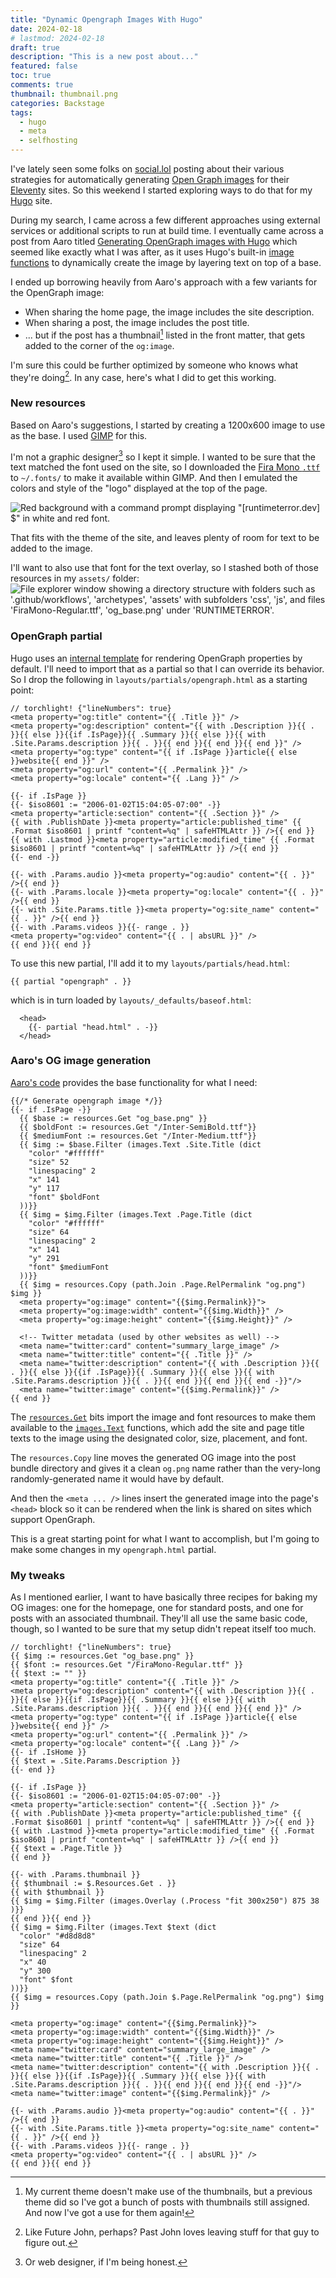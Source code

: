 ```yaml
---
title: "Dynamic Opengraph Images With Hugo"
date: 2024-02-18
# lastmod: 2024-02-18
draft: true
description: "This is a new post about..."
featured: false
toc: true
comments: true
thumbnail: thumbnail.png
categories: Backstage
tags:
  - hugo
  - meta
  - selfhosting
---
```

I've lately seen some folks on [social.lol](https://social.lol) posting about their various strategies for automatically generating [Open Graph images](https://ogp.me/) for their [Eleventy](https://11ty.dev) sites. So this weekend I started exploring ways to do that for my [Hugo](https://gohugo.io) site.

During my search, I came across a few different approaches using external services or additional scripts to run at build time. I eventually came across a post from Aaro titled [Generating OpenGraph images with Hugo](https://aarol.dev/posts/hugo-og-image/) which seemed like exactly what I was after, as it uses Hugo's built-in [image functions](https://gohugo.io/functions/images/filter/) to dynamically create the image by layering text on top of a base.

I ended up borrowing heavily from Aaro's approach with a few variants for the OpenGraph image:
- When sharing the home page, the image includes the site description.
- When sharing a post, the image includes the post title.
- ... but if the post has a thumbnail[^thumbnail] listed in the front matter, that gets added to the corner of the `og:image`.

[^thumbnail]: My current theme doesn't make use of the thumbnails, but a previous theme did so I've got a bunch of posts with thumbnails still assigned. And now I've got a use for them again!

I'm sure this could be further optimized by someone who knows what they're doing[^future]. In any case, here's what I did to get this working.

[^future]: Like Future John, perhaps? Past John loves leaving stuff for that guy to figure out.

### New resources
Based on Aaro's suggestions, I started by creating a 1200x600 image to use as the base. I used [GIMP](https://www.gimp.org/) for this.

I'm not a graphic designer[^web] so I kept it simple. I wanted to be sure that the text matched the font used on the site, so I downloaded the [Fira Mono `.ttf`](https://github.com/mozilla/Fira/blob/master/ttf/FiraMono-Regular.ttf) to `~/.fonts/` to make it available within GIMP. And then I emulated the colors and style of the "logo" displayed at the top of the page.

![Red background with a command prompt displaying "[runtimeterror.dev] $" in white and red font.](og_base.png)

[^web]: Or web designer, if I'm being honest.

That fits with the theme of the site, and leaves plenty of room for text to be added to the image.

I'll want to also use that font for the text overlay, so I stashed both of those resources in my `assets/` folder:
![File explorer window showing a directory structure with folders such as '.github/workflows', 'archetypes', 'assets' with subfolders 'css', 'js', and files 'FiraMono-Regular.ttf', 'og_base.png' under 'RUNTIMETERROR'.](new_resources.png)

### OpenGraph partial
Hugo uses an [internal template](https://github.com/gohugoio/hugo/blob/master/tpl/tplimpl/embedded/templates/opengraph.html) for rendering OpenGraph properties by default. I'll need to import that as a partial so that I can override its behavior. So I drop the following in `layouts/partials/opengraph.html` as a starting point:

```jinja-html
// torchlight! {"lineNumbers": true}
<meta property="og:title" content="{{ .Title }}" />
<meta property="og:description" content="{{ with .Description }}{{ . }}{{ else }}{{if .IsPage}}{{ .Summary }}{{ else }}{{ with .Site.Params.description }}{{ . }}{{ end }}{{ end }}{{ end }}" />
<meta property="og:type" content="{{ if .IsPage }}article{{ else }}website{{ end }}" />
<meta property="og:url" content="{{ .Permalink }}" />
<meta property="og:locale" content="{{ .Lang }}" />

{{- if .IsPage }}
{{- $iso8601 := "2006-01-02T15:04:05-07:00" -}}
<meta property="article:section" content="{{ .Section }}" />
{{ with .PublishDate }}<meta property="article:published_time" {{ .Format $iso8601 | printf "content=%q" | safeHTMLAttr }} />{{ end }}
{{ with .Lastmod }}<meta property="article:modified_time" {{ .Format $iso8601 | printf "content=%q" | safeHTMLAttr }} />{{ end }}
{{- end -}}

{{- with .Params.audio }}<meta property="og:audio" content="{{ . }}" />{{ end }}
{{- with .Params.locale }}<meta property="og:locale" content="{{ . }}" />{{ end }}
{{- with .Site.Params.title }}<meta property="og:site_name" content="{{ . }}" />{{ end }}
{{- with .Params.videos }}{{- range . }}
<meta property="og:video" content="{{ . | absURL }}" />
{{ end }}{{ end }}
```

To use this new partial, I'll add it to my `layouts/partials/head.html`:

```jinja-html
{{ partial "opengraph" . }}
```

which is in turn loaded by `layouts/_defaults/baseof.html`:

```jinja-html
  <head>
    {{- partial "head.html" . -}}
  </head>
```

### Aaro's OG image generation
[Aaro's code](https://aarol.dev/posts/hugo-og-image/) provides the base functionality for what I need:

```jinja-html
{{/* Generate opengraph image */}}
{{- if .IsPage -}}
  {{ $base := resources.Get "og_base.png" }}
  {{ $boldFont := resources.Get "/Inter-SemiBold.ttf"}}
  {{ $mediumFont := resources.Get "/Inter-Medium.ttf"}}
  {{ $img := $base.Filter (images.Text .Site.Title (dict
    "color" "#ffffff"
    "size" 52
    "linespacing" 2
    "x" 141
    "y" 117
    "font" $boldFont
  ))}}
  {{ $img = $img.Filter (images.Text .Page.Title (dict
    "color" "#ffffff"
    "size" 64
    "linespacing" 2
    "x" 141
    "y" 291
    "font" $mediumFont
  ))}}
  {{ $img = resources.Copy (path.Join .Page.RelPermalink "og.png") $img }}
  <meta property="og:image" content="{{$img.Permalink}}">
  <meta property="og:image:width" content="{{$img.Width}}" />
  <meta property="og:image:height" content="{{$img.Height}}" />

  <!-- Twitter metadata (used by other websites as well) -->
  <meta name="twitter:card" content="summary_large_image" />
  <meta name="twitter:title" content="{{ .Title }}" />
  <meta name="twitter:description" content="{{ with .Description }}{{ . }}{{ else }}{{if .IsPage}}{{ .Summary }}{{ else }}{{ with .Site.Params.description }}{{ . }}{{ end }}{{ end }}{{ end -}}"/>
  <meta name="twitter:image" content="{{$img.Permalink}}" />
{{ end }}
```

The [`resources.Get`](https://gohugo.io/functions/resources/get/) bits import the image and font resources to make them available to the [`images.Text`](https://gohugo.io/functions/images/text/) functions, which add the site and page title texts to the image using the designated color, size, placement, and font.

The `resources.Copy` line moves the generated OG image into the post bundle directory and gives it a clean `og.png` name rather than the very-long randomly-generated name it would have by default.

And then the `<meta ... />` lines insert the generated image into the page's `<head>` block so it can be rendered when the link is shared on sites which support OpenGraph.

This is a great starting point for what I want to accomplish, but I'm going to make some changes in my `opengraph.html` partial.

### My tweaks
As I mentioned earlier, I want to have basically three recipes for baking my OG images: one for the homepage, one for standard posts, and one for posts with an associated thumbnail. They'll all use the same basic code, though, so I wanted to be sure that my setup didn't repeat itself too much.

```jinja-html
// torchlight! {"lineNumbers": true}
{{ $img := resources.Get "og_base.png" }}
{{ $font := resources.Get "/FiraMono-Regular.ttf" }}
{{ $text := "" }}
<meta property="og:title" content="{{ .Title }}" />
<meta property="og:description" content="{{ with .Description }}{{ . }}{{ else }}{{if .IsPage}}{{ .Summary }}{{ else }}{{ with .Site.Params.description }}{{ . }}{{ end }}{{ end }}{{ end }}" />
<meta property="og:type" content="{{ if .IsPage }}article{{ else }}website{{ end }}" />
<meta property="og:url" content="{{ .Permalink }}" />
<meta property="og:locale" content="{{ .Lang }}" />
{{- if .IsHome }}
{{ $text = .Site.Params.Description }}
{{- end }}

{{- if .IsPage }}
{{- $iso8601 := "2006-01-02T15:04:05-07:00" -}}
<meta property="article:section" content="{{ .Section }}" />
{{ with .PublishDate }}<meta property="article:published_time" {{ .Format $iso8601 | printf "content=%q" | safeHTMLAttr }} />{{ end }}
{{ with .Lastmod }}<meta property="article:modified_time" {{ .Format $iso8601 | printf "content=%q" | safeHTMLAttr }} />{{ end }}
{{ $text = .Page.Title }}
{{ end }}

{{- with .Params.thumbnail }}
{{ $thumbnail := $.Resources.Get . }}
{{ with $thumbnail }}
{{ $img = $img.Filter (images.Overlay (.Process "fit 300x250") 875 38 )}}
{{ end }}{{ end }}
{{ $img = $img.Filter (images.Text $text (dict
  "color" "#d8d8d8"
  "size" 64
  "linespacing" 2
  "x" 40
  "y" 300
  "font" $font
))}}
{{ $img = resources.Copy (path.Join $.Page.RelPermalink "og.png") $img }}

<meta property="og:image" content="{{$img.Permalink}}">
<meta property="og:image:width" content="{{$img.Width}}" />
<meta property="og:image:height" content="{{$img.Height}}" />
<meta name="twitter:card" content="summary_large_image" />
<meta name="twitter:title" content="{{ .Title }}" />
<meta name="twitter:description" content="{{ with .Description }}{{ . }}{{ else }}{{if .IsPage}}{{ .Summary }}{{ else }}{{ with .Site.Params.description }}{{ . }}{{ end }}{{ end }}{{ end -}}"/>
<meta name="twitter:image" content="{{$img.Permalink}}" />

{{- with .Params.audio }}<meta property="og:audio" content="{{ . }}" />{{ end }}
{{- with .Site.Params.title }}<meta property="og:site_name" content="{{ . }}" />{{ end }}
{{- with .Params.videos }}{{- range . }}
<meta property="og:video" content="{{ . | absURL }}" />
{{ end }}{{ end }}
```